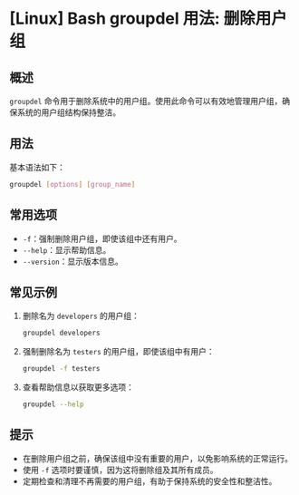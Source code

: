 # [Linux] Bash groupdel 用法: 删除用户组

## 概述
`groupdel` 命令用于删除系统中的用户组。使用此命令可以有效地管理用户组，确保系统的用户组结构保持整洁。

## 用法
基本语法如下：
```bash
groupdel [options] [group_name]
```

## 常用选项
- `-f`：强制删除用户组，即使该组中还有用户。
- `--help`：显示帮助信息。
- `--version`：显示版本信息。

## 常见示例
1. 删除名为 `developers` 的用户组：
   ```bash
   groupdel developers
   ```

2. 强制删除名为 `testers` 的用户组，即使该组中有用户：
   ```bash
   groupdel -f testers
   ```

3. 查看帮助信息以获取更多选项：
   ```bash
   groupdel --help
   ```

## 提示
- 在删除用户组之前，确保该组中没有重要的用户，以免影响系统的正常运行。
- 使用 `-f` 选项时要谨慎，因为这将删除组及其所有成员。
- 定期检查和清理不再需要的用户组，有助于保持系统的安全性和整洁性。